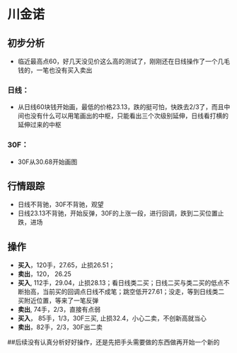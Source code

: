 # 川金诺
## 初步分析
  - 临近最高点60，好几天没见价这么高的测试了，刚刚还在日线操作了一个几毛钱的，一笔也没有买入卖出
### 日线：
  - 从日线60块钱开始画，最低的价格23.13，跌的挺可怕，快跌去2/3了，而且中间也没有什么可以用笔画出的中枢，只能看出三个次级别延伸，日线看打横的延伸过来的中枢
### 30F：
  - 30F从30.68开始画图
## 行情跟踪
  - 日线不背驰，30F不背驰，观望
  - 日线23.13不背驰，开始反弹，30F的上涨一段，进行回调，跌到二买位置止跌，进场
## 操作
  - **买入**，120手，27.65，止损26.51；
  - **卖出**，120， 26.25
  - **买入**, 112手，29.04，止损28.13；看日线类二买；日线二买与类二买的低点不断抬高，当前买的回调点日线不成笔；跳空低开27.61；没走，等到日线类二买附近位置，等来了一笔反弹
  - **卖出**, 74手，2/3，直接有点弱
  - **买入**， 85手，1/3，30F三买, 止损32.4，小心二卖，不创新高就当心
  - **卖出**，82手，2/3，30F出二卖

##后续没有认真分析好好操作，还是先把手头需要做的东西做再开始一个新的
